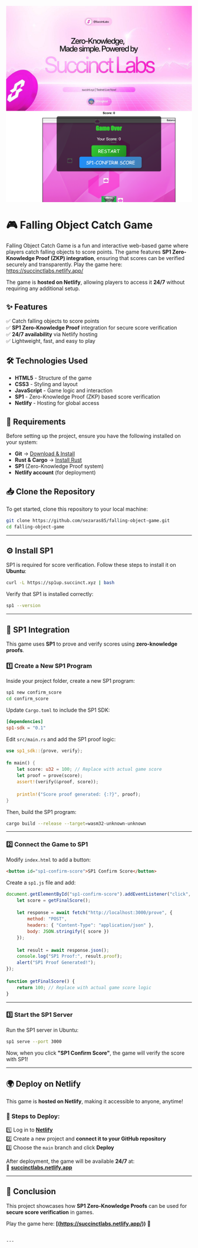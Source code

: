 ![Oyun Ekran Görüntüsü](https://github.com/sezaras85/falling-object-game/blob/main/succinct%20pic.jpg?raw=true)
![Oyun Ekran Görüntüsü](https://github.com/sezaras85/falling-object-game/blob/main/game2.png?raw=true)




# 🎮 Falling Object Catch Game  

Falling Object Catch Game is a fun and interactive web-based game where players catch falling objects to score points. The game features **SP1 Zero-Knowledge Proof (ZKP) integration**, ensuring that scores can be verified securely and transparently.
Play the game here: https://succinctlabs.netlify.app/

The game is **hosted on Netlify**, allowing players to access it **24/7** without requiring any additional setup.

## ✨ Features  
✅ Catch falling objects to score points  
✅ **SP1 Zero-Knowledge Proof** integration for secure score verification  
✅ **24/7 availability** via Netlify hosting  
✅ Lightweight, fast, and easy to play  



## 🛠️ Technologies Used  
- **HTML5** - Structure of the game  
- **CSS3** - Styling and layout  
- **JavaScript** - Game logic and interaction  
- **SP1** - Zero-Knowledge Proof (ZKP) based score verification  
- **Netlify** - Hosting for global access  



## 📌 Requirements  

Before setting up the project, ensure you have the following installed on your system:

- **Git** → [Download & Install](https://git-scm.com/downloads)  
- **Rust & Cargo** → [Install Rust](https://www.rust-lang.org/tools/install)  
- **SP1** (Zero-Knowledge Proof system)  
- **Netlify account** (for deployment)  



## 📥 Clone the Repository  
To get started, clone this repository to your local machine:  

```bash
git clone https://github.com/sezaras85/falling-object-game.git
cd falling-object-game
```

---

## ⚙️ Install SP1  
SP1 is required for score verification. Follow these steps to install it on **Ubuntu**:

```bash
curl -L https://sp1up.succinct.xyz | bash
```

Verify that SP1 is installed correctly:

```bash
sp1 --version
```

---

## 🔗 SP1 Integration  

This game uses **SP1** to prove and verify scores using **zero-knowledge proofs**.

### 1️⃣ **Create a New SP1 Program**  
Inside your project folder, create a new SP1 program:

```bash
sp1 new confirm_score
cd confirm_score
```

Update `Cargo.toml` to include the SP1 SDK:

```toml
[dependencies]
sp1-sdk = "0.1"
```

Edit `src/main.rs` and add the SP1 proof logic:

```rust
use sp1_sdk::{prove, verify};

fn main() {
    let score: u32 = 100; // Replace with actual game score
    let proof = prove(score);
    assert!(verify(&proof, score));

    println!("Score proof generated: {:?}", proof);
}
```

Then, build the SP1 program:

```bash
cargo build --release --target=wasm32-unknown-unknown
```

---

### 2️⃣ **Connect the Game to SP1**  
Modify `index.html` to add a button:

```html
<button id="sp1-confirm-score">SP1 Confirm Score</button>
```

Create a `sp1.js` file and add:

```javascript
document.getElementById("sp1-confirm-score").addEventListener("click", async function () {
    let score = getFinalScore();

    let response = await fetch("http://localhost:3000/prove", {
        method: "POST",
        headers: { "Content-Type": "application/json" },
        body: JSON.stringify({ score })
    });

    let result = await response.json();
    console.log("SP1 Proof:", result.proof);
    alert("SP1 Proof Generated!");
});

function getFinalScore() {
    return 100; // Replace with actual game score logic
}
```

---

### 3️⃣ **Start the SP1 Server**  
Run the SP1 server in Ubuntu:

```bash
sp1 serve --port 3000
```

Now, when you click **"SP1 Confirm Score"**, the game will verify the score with SP1!

---

## 🌍 Deploy on Netlify  

This game is **hosted on Netlify**, making it accessible to anyone, anytime!  

### 🚀 Steps to Deploy:  
1️⃣ Log in to **[Netlify](https://www.netlify.com/)**  
2️⃣ Create a new project and **connect it to your GitHub repository**  
3️⃣ Choose the `main` branch and click **Deploy**  

After deployment, the game will be available **24/7** at:  
🔗 **[succinctlabs.netlify.app](https://succinctlabs.netlify.app/)**  

---

## 🎯 Conclusion  
This project showcases how **SP1 Zero-Knowledge Proofs** can be used for **secure score verification** in games.  

Play the game here: **[(https://succinctlabs.netlify.app/))** 🚀  
```

---

